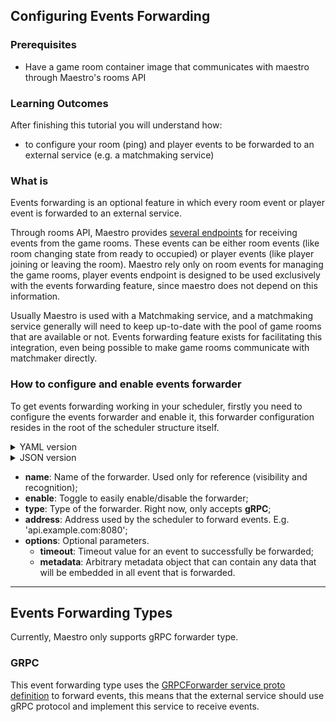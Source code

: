 ## Configuring Events Forwarding

### Prerequisites

- Have a game room container image that communicates with maestro through Maestro's rooms API

### Learning Outcomes

After finishing this tutorial you will understand how:

- to configure your room (ping) and player events to be forwarded to an external service (e.g. a matchmaking service)

### What is
Events forwarding is an optional feature in which every room event or player event is forwarded to an external service.

Through rooms API, Maestro provides [several endpoints](../reference/OpenAPI.md) for receiving events from the game rooms. These events
can be either room events (like room changing state from ready to occupied) or player events (like player joining or leaving the room).
Maestro rely only on room events for managing the game rooms, player events endpoint is designed to be used exclusively with the events forwarding feature,
since maestro does not depend on this information.

Usually Maestro is used with a Matchmaking service, and a matchmaking service generally will need to keep up-to-date with the pool of game rooms that are available or not.
Events forwarding feature exists for facilitating this integration, even being possible to make game rooms communicate with matchmaker directly.

### How to configure and enable events forwarder
To get events forwarding working in your scheduler, firstly you need to configure the events forwarder and enable it, this forwarder
configuration resides in the root of the scheduler structure itself.

[comment]: <> (YAML version)
<details>
    <summary>YAML version</summary>
    <div class="highlight highlight-source-yaml position-relative overflow-auto">
        <pre>
name: String
game: String
...
forwarders:
  - name: matchmaking
    enable: true
    type: gRPC
    address: 'external-matchmaker.svc.cluster.local:80'
    options:
      timeout: '1000'
      metadata:
        ...
        // Will vary according to the policy type.
        </pre>
    </div>
</details>


[comment]: <> (JSON version)
<details>
    <summary>JSON version</summary>
    <div class="highlight highlight-source-yaml position-relative overflow-auto">
        <pre>
{
  "name": "String",
  "game": "String",
  ...
  "forwarders": [
    {
      "name": "matchmaking",
      "enable": true,
      "type": "gRPC",
      "address": "external-matchmaker.svc.cluster.local:80",
      "options": {
        "timeout": "1000",
        "metadata": {
            ...
            // Will vary according to the user needs.
        } 
      }
    }
  ]
}
        </pre>
    </div>
</details>

- **name**: Name of the forwarder. Used only for reference (visibility and recognition);
- **enable**: Toggle to easily enable/disable the forwarder;
- **type**: Type of the forwarder. Right now, only accepts **gRPC**;
- **address**: Address used by the scheduler to forward events. E.g. 'api.example.com:8080';
- **options**: Optional parameters.
  - **timeout**: Timeout value for an event to successfully be forwarded;
  - **metadata**: Arbitrary metadata object that can contain any data that will be embedded in all event that is forwarded.
-------

## Events Forwarding Types
Currently, Maestro only supports gRPC forwarder type.

### GRPC
This event forwarding type uses the [GRPCForwarder service proto definition](https://github.com/topfreegames/protos/blob/master/maestro/grpc/protobuf/events.proto)
to forward events, this means that the external service should use gRPC protocol and implement this service to receive events.
